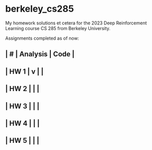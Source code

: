# berkeley_cs285

My homework solutions et cetera for the 2023 Deep Reinforcement Learning course CS 285 from Berkeley University.

Assignments completed as of now:

|  #   | Analysis | Code |
--------------------------
| HW 1 |    v     |      |
--------------------------
| HW 2 |          |      |
--------------------------
| HW 3 |          |      |
--------------------------
| HW 4 |          |      |
--------------------------
| HW 5 |          |      |
--------------------------
